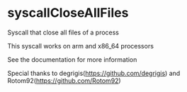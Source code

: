 syscallCloseAllFiles
====================

Syscall that close all files of a process

 This syscall works on arm and x86_64 processors
 
 See the documentation for more information
 
 Special thanks to degrigis(https://github.com/degrigis) and Rotom92(https://github.com/Rotom92)
